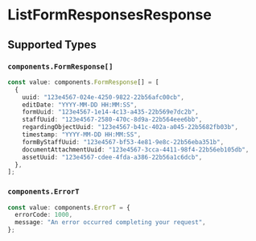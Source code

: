 # ListFormResponsesResponse


## Supported Types

### `components.FormResponse[]`

```typescript
const value: components.FormResponse[] = [
  {
    uuid: "123e4567-024e-4250-9822-22b56afc00cb",
    editDate: "YYYY-MM-DD HH:MM:SS",
    formUuid: "123e4567-1e14-4c13-a435-22b569e7dc2b",
    staffUuid: "123e4567-2580-470c-8d9a-22b564eee6bb",
    regardingObjectUuid: "123e4567-b41c-402a-a045-22b5682fb03b",
    timestamp: "YYYY-MM-DD HH:MM:SS",
    formByStaffUuid: "123e4567-bf53-4e81-9e8c-22b56eba351b",
    documentAttachmentUuid: "123e4567-3cca-4411-98f4-22b56eb105db",
    assetUuid: "123e4567-cdee-4fda-a386-22b56a1c6dcb",
  },
];
```

### `components.ErrorT`

```typescript
const value: components.ErrorT = {
  errorCode: 1000,
  message: "An error occurred completing your request",
};
```

